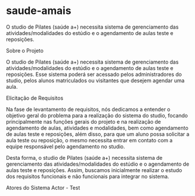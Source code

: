 # saude-amais
O studio de Pilates (saúde a+) necessita sistema de gerenciamento das atividades/modalidades do estúdio e o agendamento de aulas teste e reposições.

Sobre o Projeto

O studio de Pilates (saúde a+) necessita sistema de gerenciamento das atividades/modalidades do estúdio e o agendamento de aulas teste e reposições. Esse sistema poderá ser acessado pelos administradores do studio, pelos alunos matriculados ou visitantes que desejem agendar uma aula.

Elicitação de Requisitos

Na fase de levantamento de requisitos, nós dedicamos a entender o objetivo geral do problema para a realização do sistema do studio, focando principalmente nas funções gerais do projeto e na realização de agendamento de aulas, atividades e modalidades, bem como agendamento de aulas teste e reposições, além disso, para que um aluno possa solicitar a aula teste ou reposição, o mesmo necessita entrar em contato com a equipe responsável pelo agendamento no studio.

Desta forma, o studio de Pilates (saúde a+) necessita sistema de gerenciamento das atividades/modalidades do estúdio e o agendamento de aulas teste e reposições. Assim, buscamos inicialmente realizar o estudo dos requisitos funcionais e não funcionais para integrar no sistema.

Atores do Sistema
Actor - Test 
